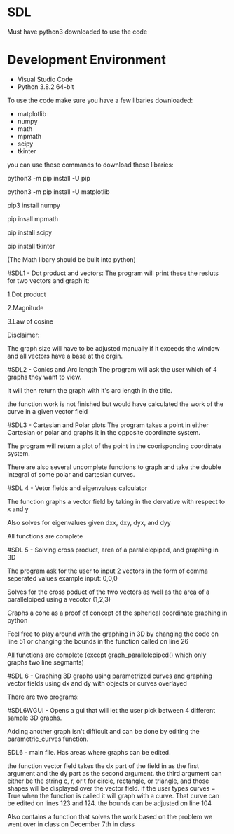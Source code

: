# SDL

Must have python3 downloaded to use the code

# Development Environment

* Visual Studio Code
* Python 3.8.2 64-bit

To use the code make sure you have a few libaries downloaded:
* matplotlib 
* numpy
* math
* mpmath
* scipy
* tkinter

you can use these commands to download these libaries:

python3 -m pip install -U pip

python3 -m pip install -U matplotlib

pip3 install numpy

pip insall mpmath

pip install scipy

pip install tkinter

(The Math libary should be built into python)

#SDL1 - Dot product and vectors:
The program will print these the resluts for two vectors and graph it:

1.Dot product

2.Magnitude

3.Law of cosine


Disclaimer:

The graph size will have to be adjusted manually if it exceeds the window and all vectors have a base at the orgin.

#SDL2 - Conics and Arc length
The program will ask the user which of 4 graphs they want to view. 

It will then return the graph with it's arc length in the title.

the function work is not finished but would have calculated the work of the curve in a given vector field

#SDL3 - Cartesian and Polar plots
The program takes a point in either Cartesian or polar and graphs it in the opposite coordinate system.

The program will return a plot of the point in the coorisponding coordinate system.

There are also several uncomplete functions to graph and take the double integral of some polar and cartesian curves.


#SDL 4 - Vetor fields and eigenvalues calculator

The function graphs a vector field by taking in the dervative with respect to x and y

Also solves for eigenvalues given dxx, dxy, dyx, and dyy

All functions are complete

#SDL 5 - Solving cross product, area of a parallelepiped, and graphing in 3D

The program ask for the user to input 2 vectors in the form of comma seperated values example input: 0,0,0

Solves for the cross poduct of the two vectors as well as the area of a parallelpiped using a vecotor (1,2,3) 

Graphs a cone as a proof of concept of the spherical coordinate graphing in python

Feel free to play around with the graphing in 3D by changing the code on line 51 or changing the bounds in the function called on line 26

All functions are complete (except graph_parallelepiped() which only graphs two line segmants)

#SDL 6 - Graphing 3D graphs using parametrized curves and graphing vector fields using dx and dy with objects or curves overlayed

There are two programs:

#SDL6WGUI - Opens a gui that will let the user pick between 4 different sample 3D graphs. 

Adding another graph isn't difficult and can be done by editing the parametric_curves function.

SDL6 - main file. Has areas where graphs can be edited. 

the function vector field takes the dx part of the field in as the first argument and the dy part as the second argument. the third argument can either be the string c, r, or t for circle, rectangle, or triangle, and those shapes will be displayed over the vector field. if the user types curves = True when the function is called it will graph with a curve. That curve can be edited on lines 123 and 124. the bounds can be adjusted on line 104

Also contains a function that solves the work based on the problem we went over in class on December 7th in class
